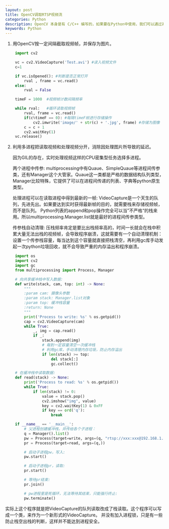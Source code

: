 ```yaml
---
layout: post
title: OpenCV调取RTSP视频流
categories: Python
description: OpenCV 本身是有 C/C++ 编写的，如果要在Python中使用，我们可以通过对其动态链接库文件进行包装即可。
keywords: Python
---
```


1. 用OpenCV按一定间隔截取视频帧，并保存为图片。

   ```python
    import cv2

    vc = cv2.VideoCapture('Test.avi') #读入视频文件
    c=1

    if vc.isOpened(): #判断是否正常打开
        rval , frame = vc.read()
    else:
        rval = False

    timeF = 1000  #视频帧计数间隔频率

    while rval:   #循环读取视频帧
        rval, frame = vc.read()
        if(c%timeF == 0): #每隔timeF帧进行存储操作
            cv2.imwrite('image/' + str(c) + '.jpg', frame) #存储为图像
        c = c + 1
        cv2.waitKey(1)
    vc.release()
   ```

1. 利用多进程把读取视频和处理视频分开，消除因处理图片所导致的延迟。

    因为GIL的存在，实时处理视频这样的CPU密集型任务选择多进程。
    
    两个进程中传参:
        multiprocessing中有Quaue、SimpleQuaue等进程间传参类，还有Manager这个大管家。Quaue这一类都是严格的数据结构队列类型，Manager比较特殊，它提供了可以在进程间传递的列表、字典等python原生类型。
    
    处理进程可以在读取进程中得到最新的一帧:
        VideoCapture是一个天生的队列，先进先出。如果要达到实时获得最新帧的目的，就需要栈来存储视频帧，而不是队列。
        Python列表的append和pop操作完全可以当”不严格“的栈来用。所以multiprocessing.Manager.list就是最好的进程间传参类型。
    
    传参栈自动清理:
        压栈频率肯定是要比出栈频率高的，时间一长就会在栈中积累大量无法出栈的视频帧，会导致程序崩溃，这就需要有一个自动清理机制：设置一个传参栈容量，每当达到这个容量就直接把栈清空，再利用gc库手动发起一次python垃圾回收，就不会导致严重的内存溢出和程序崩溃。

   ```python
    import os
    import cv2
    import gc
    from multiprocessing import Process, Manager

    # 向共享缓冲栈中写入数据:
    def write(stack, cam, top: int) -> None:
        """
        :param cam: 摄像头参数
        :param stack: Manager.list对象
        :param top: 缓冲栈容量
        :return: None
        """
        print('Process to write: %s' % os.getpid())
        cap = cv2.VideoCapture(cam)
        while True:
            _, img = cap.read()
            if _:
                stack.append(img)
                # 每到一定容量清空一次缓冲栈
                # 利用gc库，手动清理内存垃圾，防止内存溢出
                if len(stack) >= top:
                    del stack[:]
                    gc.collect()

    # 在缓冲栈中读取数据:
    def read(stack) -> None:
        print('Process to read: %s' % os.getpid())
        while True:
            if len(stack) != 0:
                value = stack.pop()
                cv2.imshow("img", value)
                key = cv2.waitKey(1) & 0xFF
                if key == ord('q'):
                    break

    if __name__ == '__main__':
        # 父进程创建缓冲栈，并传给各个子进程：
        q = Manager().list()
        pw = Process(target=write, args=(q, "rtsp://xxx:xxx@192.168.1.102:554", 100))
        pr = Process(target=read, args=(q,))

        # 启动子进程pw，写入:
        pw.start()

        # 启动子进程pr，读取:
        pr.start()

        # 等待pr结束:
        pr.join()

        # pw进程里是死循环，无法等待其结束，只能强行终止:
        pw.terminate()
   ```

实际上这个程序就是把VideoCapture的队列读取改成了栈读取。这个程序可以写成一个类，来作为一个新形式的VideoCapture。
并没有加入进程锁，只是有一些防止栈空出栈的判断，这样并不能达到进程安全。
